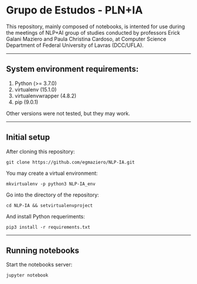 # Grupo de Estudos - PLN+IA
This repository, mainly composed of notebooks, is intented for use during the meetings of NLP+AI group of studies conducted by professors Erick Galani Maziero and Paula Christina Cardoso, at Computer Science Department of Federal University of Lavras (DCC/UFLA).

---

## System environment requirements:
1. Python (>= 3.7.0)
2. virtualenv (15.1.0)
3. virtualenvwrapper (4.8.2)
4. pip (9.0.1)

Other versions were not tested, but they may work.

---

## Initial setup
After cloning this repository:

```
git clone https://github.com/egmaziero/NLP-IA.git
```

You may create a virtual environment:
```
mkvirtualenv -p python3 NLP-IA_env
```

Go into the directory of the repository:

```
cd NLP-IA && setvirtualenvproject
```
And install Python requeriments:

```
pip3 install -r requirements.txt
```
---
## Running notebooks

Start the notebooks server:

```
jupyter notebook
```

